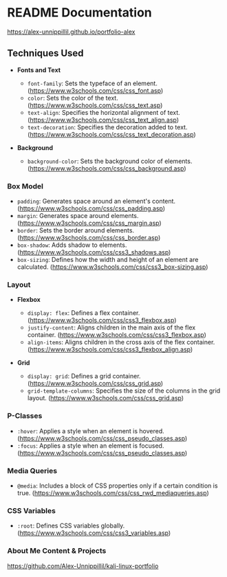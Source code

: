 # README Documentation
https://alex-unnippillil.github.io/portfolio-alex


## Techniques Used

- **Fonts and Text**
  - `font-family`: Sets the typeface of an element.  (https://www.w3schools.com/css/css_font.asp)
  - `color`: Sets the color of the text.  (https://www.w3schools.com/css/css_text.asp)
  - `text-align`: Specifies the horizontal alignment of text.  (https://www.w3schools.com/css/css_text_align.asp)
  - `text-decoration`: Specifies the decoration added to text.  (https://www.w3schools.com/css/css_text_decoration.asp)
  
- **Background**
  - `background-color`: Sets the background color of elements.  (https://www.w3schools.com/css/css_background.asp)

### Box Model

- `padding`: Generates space around an element's content.  (https://www.w3schools.com/css/css_padding.asp)
- `margin`: Generates space around elements.  (https://www.w3schools.com/css/css_margin.asp)
- `border`: Sets the border around elements.  (https://www.w3schools.com/css/css_border.asp)
- `box-shadow`: Adds shadow to elements.  (https://www.w3schools.com/css/css3_shadows.asp)
- `box-sizing`: Defines how the width and height of an element are calculated.  (https://www.w3schools.com/css/css3_box-sizing.asp)

### Layout

- **Flexbox**
  - `display: flex`: Defines a flex container.  (https://www.w3schools.com/css/css3_flexbox.asp)
  - `justify-content`: Aligns children in the main axis of the flex container.  (https://www.w3schools.com/css/css3_flexbox.asp)
  - `align-items`: Aligns children in the cross axis of the flex container.  (https://www.w3schools.com/css/css3_flexbox_align.asp)

- **Grid**
  - `display: grid`: Defines a grid container.  (https://www.w3schools.com/css/css_grid.asp)
  - `grid-template-columns`: Specifies the size of the columns in the grid layout.  (https://www.w3schools.com/css/css_grid.asp)

### P-Classes

- `:hover`: Applies a style when an element is hovered.  (https://www.w3schools.com/css/css_pseudo_classes.asp)
- `:focus`: Applies a style when an element is focused.  (https://www.w3schools.com/css/css_pseudo_classes.asp)

### Media Queries

- `@media`: Includes a block of CSS properties only if a certain condition is true.  (https://www.w3schools.com/css/css_rwd_mediaqueries.asp)

### CSS Variables

- `:root`: Defines CSS variables globally.  (https://www.w3schools.com/css/css3_variables.asp)


### About Me Content & Projects
https://github.com/Alex-Unnippillil/kali-linux-portfolio

